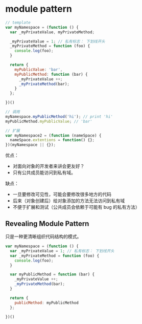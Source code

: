 # module pattern

```js
// template
var myNamespace = (function () {
  var _myPrivateValue, myPrivateMethod;

  _myPrivateValue = 1; // 私有标志： 下划线开头
  _myPrivateMethod = function (foo) {
    console.log(foo);
  }

  return {
    myPublicValue: 'bar',
    myPublicMethod: function (bar) {
      _myPrivateValue ++;
      _myPrivateMethod(bar);
    }
  };

})()

// 调用
myNamespace.myPublicMethod('hi'); // print 'hi'
myPublicMethod.myPublicValue; // 'bar'

// 扩展
var myNamespace2 = (function (nameSpace) {
  nameSpace.extentions = function() {};
})(myNamespace || {});
```

优点：

* 对面向对象的开发者来讲会更友好？
* 只有公共成员能访问到私有域。

缺点：

* 一旦要修改可见性，可能会要修改很多地方的代码
* 后来（对象创建后）给对象添加的方法无法访问到私有域
* 不便于扩展和测试（公共成员会依赖于可能有 bug 的私有方法）

## Revealing Module Pattern

只是一种更清晰组织代码结构的模式。

```js
var myNamespace = (function () {
  var _myPrivateValue = 1; // 私有标志： 下划线开头
  var _myPrivateMethod = function (foo) {
    console.log(foo);
  }

  var myPublicMethod = function (bar) {
    _myPrivateValue ++;
    _myPrivateMethod(bar);
  }

  return {
    publicMethod: myPublicMethod
  };

})()


```